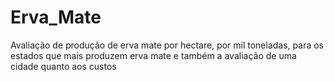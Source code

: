 # Erva_Mate
Avaliação de produção de erva mate por hectare, por mil toneladas,  para os estados que mais produzem erva mate e também a avaliação de uma cidade quanto aos custos
